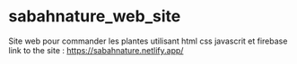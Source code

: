 # sabahnature_web_site
Site web pour commander les plantes utilisant html css javascrit et firebase 
link to the site : https://sabahnature.netlify.app/

